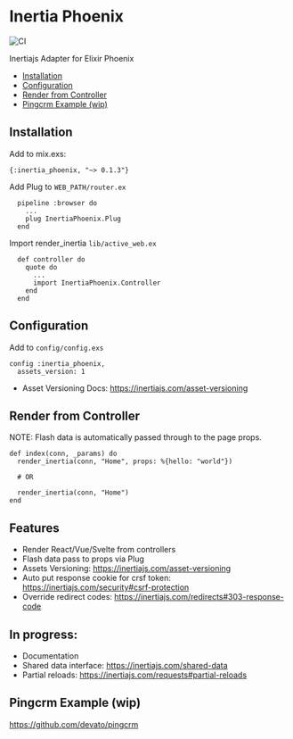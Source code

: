 # Inertia Phoenix

![CI](https://github.com/devato/inertia_phoenix/workflows/CI/badge.svg)

Inertiajs Adapter for Elixir Phoenix

<!-- START doctoc generated TOC please keep comment here to allow auto update -->
<!-- DON'T EDIT THIS SECTION, INSTEAD RE-RUN doctoc TO UPDATE -->

- [Installation](#installation)
- [Configuration](#configuration)
- [Render from Controller](#render-from-controller)
- [Pingcrm Example (wip)](#pingcrm-example-wip)

<!-- END doctoc generated TOC please keep comment here to allow auto update -->

## Installation

Add to mix.exs:
```
{:inertia_phoenix, "~> 0.1.3"}
```

Add Plug to `WEB_PATH/router.ex`
```
  pipeline :browser do
    ...
    plug InertiaPhoenix.Plug
  end
```

Import render_inertia `lib/active_web.ex`
```
  def controller do
    quote do
      ...
      import InertiaPhoenix.Controller
    end
  end
```

## Configuration

Add to `config/config.exs`

```
config :inertia_phoenix,
  assets_version: 1
```

- Asset Versioning Docs: https://inertiajs.com/asset-versioning

## Render from Controller

NOTE: Flash data is automatically passed through to the page props.

```
def index(conn, _params) do
  render_inertia(conn, "Home", props: %{hello: "world"})

  # OR

  render_inertia(conn, "Home")
end
```

## Features

- Render React/Vue/Svelte from controllers
- Flash data pass to props via Plug
- Assets Versioning: https://inertiajs.com/asset-versioning
- Auto put response cookie for crsf token: https://inertiajs.com/security#csrf-protection
- Override redirect codes: https://inertiajs.com/redirects#303-response-code

## In progress:

- Documentation
- Shared data interface: https://inertiajs.com/shared-data
- Partial reloads: https://inertiajs.com/requests#partial-reloads

## Pingcrm Example (wip)

https://github.com/devato/pingcrm

